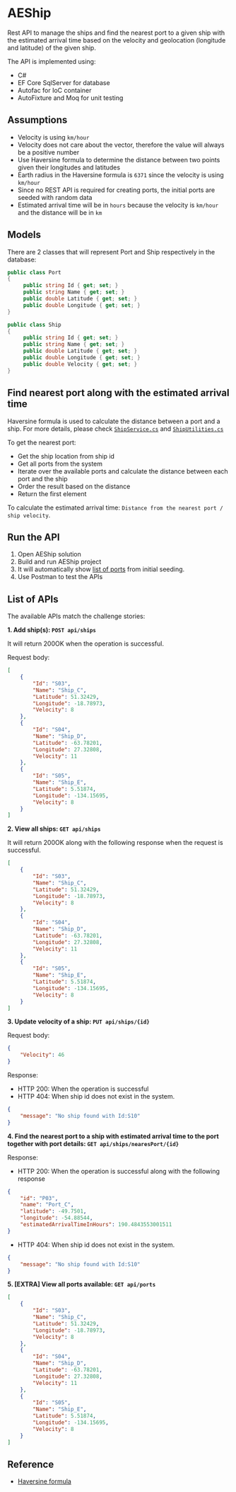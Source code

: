 # AEShip

Rest API to manage the ships and find the nearest port to a given ship with the estimated arrival time based on the velocity and geolocation (longitude and latitude) of the given ship.

The API is implemented using:
- C#
- EF Core SqlServer for database
- Autofac for IoC container
- AutoFixture and Moq for unit testing

## Assumptions

- Velocity is using `km/hour`
- Velocity does not care about the vector, therefore the value will always be a positive number
- Use Haversine formula to determine the distance between two points given their longitudes and latitudes
- Earth radius in the Haversine formula is `6371` since the velocity is using `km/hour`
- Since no REST API is required for creating ports, the initial ports are seeded with random data
- Estimated arrival time will be in `hours` because the velocity is `km/hour` and the distance will be in `km`

## Models

There are 2 classes that will represent Port and Ship respectively in the database:
```csharp
public class Port
{
     public string Id { get; set; }
     public string Name { get; set; }
     public double Latitude { get; set; }
     public double Longitude { get; set; }
}

public class Ship
{
     public string Id { get; set; }
     public string Name { get; set; }
     public double Latitude { get; set; }
     public double Longitude { get; set; }
     public double Velocity { get; set; }
}
```

## Find nearest port along with the estimated arrival time

Haversine formula is used to calculate the distance between a port and a ship. For more details, please check [`ShipService.cs`](https://github.com/currarpickt/AEShip/blob/main/AEShip.Service/Services/ShipService.cs) and [`ShipUtilities.cs`](https://github.com/currarpickt/AEShip/blob/main/AEShip.Service/Services/ShipUtilities.cs)

To get the nearest port:
- Get the ship location from ship id
- Get all ports from the system
- Iterate over the available ports and calculate the distance between each port and the ship
- Order the result based on the distance
- Return the first element

To calculate the estimated arrival time: `Distance from the nearest port / ship velocity`.


## Run the API

1. Open AEShip solution
2. Build and run AEShip project
3. It will automatically show [list of ports](http://localhost:51785/api/ports) from initial seeding.
4. Use Postman to test the APIs

## List of APIs
The available APIs match the challenge stories:

**1. Add ship(s): ```POST api/ships```** 

It will return 200OK when the operation is successful.

Request body:

```json
[   
    {
        "Id": "S03",
        "Name": "Ship_C",
        "Latitude": 51.32429,
        "Longitude": -18.78973,
        "Velocity": 8
    },
    {
        "Id": "S04",
        "Name": "Ship_D",
        "Latitude": -63.78201,
        "Longitude": 27.32808,
        "Velocity": 11
    },
    {
        "Id": "S05",
        "Name": "Ship_E",
        "Latitude": 5.51874,
        "Longitude": -134.15695,
        "Velocity": 8
    }
]

```

**2. View all ships: ```GET api/ships```** 

It will return 200OK along with the following response when the request is successful.

```json
[   
    {
        "Id": "S03",
        "Name": "Ship_C",
        "Latitude": 51.32429,
        "Longitude": -18.78973,
        "Velocity": 8
    },
    {
        "Id": "S04",
        "Name": "Ship_D",
        "Latitude": -63.78201,
        "Longitude": 27.32808,
        "Velocity": 11
    },
    {
        "Id": "S05",
        "Name": "Ship_E",
        "Latitude": 5.51874,
        "Longitude": -134.15695,
        "Velocity": 8
    }
]
```

**3. Update velocity of a ship: ```PUT api/ships/{id}```**

Request body:

```json
{
    "Velocity": 46
}
```

Response:
- HTTP 200: When the operation is successful
- HTTP 404: When ship id does not exist in the system.
```json
{
    "message": "No ship found with Id:S10"
}
```

**4. Find the nearest port to a ship with estimated arrival time to the port together with port details: ```GET api/ships/nearesPort/{id}```**

Response:
- HTTP 200: When the operation is successful along with the following response

```json
{
    "id": "P03",
    "name": "Port_C",
    "latitude": -49.7501,
    "longitude": -54.88544,
    "estimatedArrivalTimeInHours": 190.4843553001511
}
```
- HTTP 404: When ship id does not exist in the system.
```json
{
    "message": "No ship found with Id:S10"
}
```

**5. [EXTRA] View all ports available: ```GET api/ports```**
```json
[   
    {
        "Id": "S03",
        "Name": "Ship_C",
        "Latitude": 51.32429,
        "Longitude": -18.78973,
        "Velocity": 8
    },
    {
        "Id": "S04",
        "Name": "Ship_D",
        "Latitude": -63.78201,
        "Longitude": 27.32808,
        "Velocity": 11
    },
    {
        "Id": "S05",
        "Name": "Ship_E",
        "Latitude": 5.51874,
        "Longitude": -134.15695,
        "Velocity": 8
    }
]
```

## Reference
- [Haversine formula](https://en.wikipedia.org/wiki/Haversine_formula)

